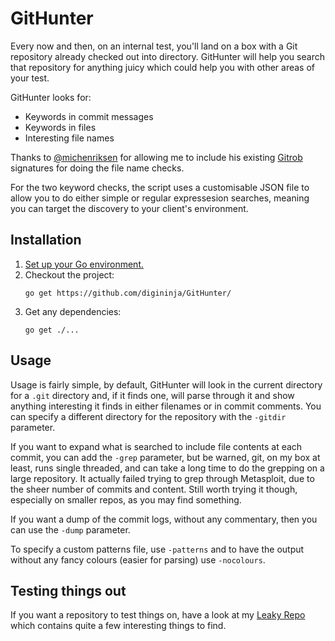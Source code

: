 # GitHunter
Every now and then, on an internal test, you'll land on a box with a Git repository already checked out into directory. GitHunter will help you search that repository for anything juicy which could help you with other areas of your test.

GitHunter looks for:
* Keywords in commit messages
* Keywords in files
* Interesting file names

Thanks to [@michenriksen](https://github.com/michenriksen/) for allowing me to include his existing [Gitrob](https://github.com/michenriksen/gitrob) signatures for doing the file name checks.

For the two keyword checks, the script uses a customisable JSON file to allow you to do either simple or regular expressesion searches, meaning you can target the discovery to your client's environment.

## Installation
1. [Set up your Go environment.](https://golang.org/doc/install)
1. Checkout the project:
    ```
    go get https://github.com/digininja/GitHunter/
    ```
1. Get any dependencies:
    ```
    go get ./...
    ```

## Usage
Usage is fairly simple, by default, GitHunter will look in the current directory for a `.git` directory and, if it finds one, will parse through it and show anything interesting it finds in either filenames or in commit comments. You can specify a different directory for the repository with the `-gitdir` parameter.

If you want to expand what is searched to include file contents at each commit, you can add the `-grep` parameter, but be warned, git, on my box at least, runs single threaded, and can take a long time to do the grepping on a large repository. It actually failed trying to grep through Metasploit, due to the sheer number of commits and content. Still worth trying it though, especially on smaller repos, as you may find something.

If you want a dump of the commit logs, without any commentary, then you can use the `-dump` parameter.

To specify a custom patterns file, use `-patterns` and to have the output without any fancy colours (easier for parsing) use `-nocolours`.

## Testing things out
If you want a repository to test things on, have a look at my [Leaky Repo](https://github.com/digininja/leakyrepo) which contains quite a few interesting things to find.

